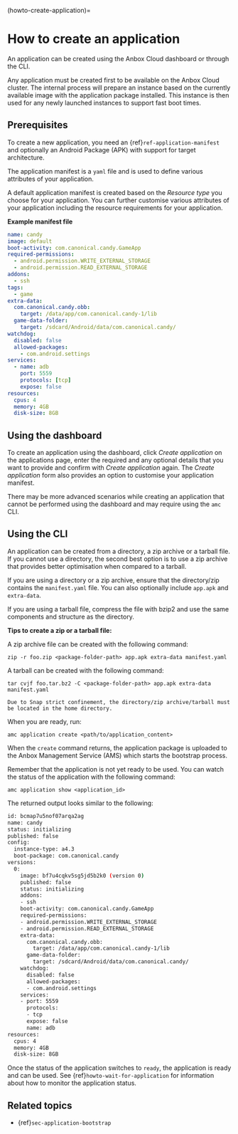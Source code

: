 (howto-create-application)=
# How to create an application

An application can be created using the Anbox Cloud dashboard or through the CLI.

Any application must be created first to be available on the Anbox Cloud cluster. The internal process will prepare an instance based on the currently available image with the application package installed. This instance is then used for any newly launched instances to support fast boot times.

## Prerequisites

To create a new application, you need an {ref}`ref-application-manifest` and optionally an Android Package (APK) with support for target architecture.

The application manifest is a `yaml` file and is used to define various attributes of your application.

A default application manifest is created based on the *Resource type* you choose for your application. You can further customise various attributes of your application including the resource requirements for your application.

**Example manifest file**

```yaml
name: candy
image: default
boot-activity: com.canonical.candy.GameApp
required-permissions:
  - android.permission.WRITE_EXTERNAL_STORAGE
  - android.permission.READ_EXTERNAL_STORAGE
addons:
  - ssh
tags:
  - game
extra-data:
  com.canonical.candy.obb:
    target: /data/app/com.canonical.candy-1/lib
  game-data-folder:
    target: /sdcard/Android/data/com.canonical.candy/
watchdog:
  disabled: false
  allowed-packages:
    - com.android.settings
services:
  - name: adb
    port: 5559
    protocols: [tcp]
    expose: false
resources:
  cpus: 4
  memory: 4GB
  disk-size: 8GB
```

## Using the dashboard

To create an application using the dashboard, click *Create application* on the applications page, enter the required and any optional details that you want to provide and confirm with *Create application* again. The *Create application* form also provides an option to customise your application manifest.

There may be more advanced scenarios while creating an application that cannot be performed using the dashboard and may require using the `amc` CLI.

## Using the CLI

An application can be created from a directory, a zip archive or a tarball file. If you cannot use a directory, the second best option is to use a zip archive that provides better optimisation when compared to a tarball.

If you are using a directory or a zip archive, ensure that the directory/zip contains the `manifest.yaml` file. You can also optionally include `app.apk` and `extra-data`.

If you are using a tarball file, compress the file with bzip2 and use the same components and structure as the directory.

**Tips to create a zip or a tarball file:**

  A zip archive file can be created with the following command:

    zip -r foo.zip <package-folder-path> app.apk extra-data manifest.yaml

  A tarball can be created with the following command:

    tar cvjf foo.tar.bz2 -C <package-folder-path> app.apk extra-data manifest.yaml

```{note}
Due to Snap strict confinement, the directory/zip archive/tarball must be located in the home directory.
```

When you are ready, run:

    amc application create <path/to/application_content>

When the `create` command returns, the application package is uploaded to the Anbox Management Service (AMS) which starts the bootstrap process.

Remember that the application is not yet ready to be used. You can watch the status of the application with the following command:

    amc application show <application_id>

The returned output looks similar to the following:

```bash
id: bcmap7u5nof07arqa2ag
name: candy
status: initializing
published: false
config:
  instance-type: a4.3
  boot-package: com.canonical.candy
versions:
  0:
    image: bf7u4cqkv5sg5jd5b2k0 (version 0)
    published: false
    status: initializing
    addons:
    - ssh
    boot-activity: com.canonical.candy.GameApp
    required-permissions:
    - android.permission.WRITE_EXTERNAL_STORAGE
    - android.permission.READ_EXTERNAL_STORAGE
    extra-data:
      com.canonical.candy.obb:
        target: /data/app/com.canonical.candy-1/lib
      game-data-folder:
        target: /sdcard/Android/data/com.canonical.candy/
    watchdog:
      disabled: false
      allowed-packages:
      - com.android.settings
    services:
    - port: 5559
      protocols:
      - tcp
      expose: false
      name: adb
resources:
  cpus: 4
  memory: 4GB
  disk-size: 8GB
```

Once the status of the application switches to `ready`, the application is ready and can be used. See {ref}`howto-wait-for-application` for information about how to monitor the application status.

## Related topics

* {ref}`sec-application-bootstrap`